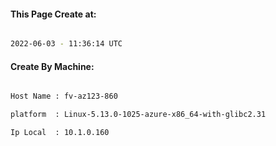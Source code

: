 
   
#### This Page Create at:

```bash

2022-06-03 - 11:36:14 UTC

```

#### Create By Machine:

```bash

Host Name : fv-az123-860

platform  : Linux-5.13.0-1025-azure-x86_64-with-glibc2.31

Ip Local  : 10.1.0.160

```

